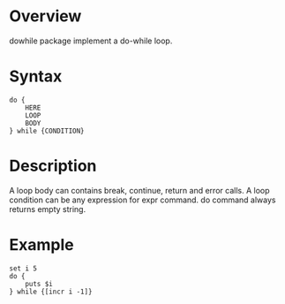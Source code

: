 Overview
========
dowhile package implement a do-while loop.

Syntax
======

```
do {
	HERE
	LOOP
	BODY
} while {CONDITION}
```

Description
===========
A loop body can contains break, continue, return and error calls.
A loop condition can be any expression for expr command.
do command always returns empty string.

Example
=======

```
set i 5
do {
	puts $i
} while {[incr i -1]}
```
